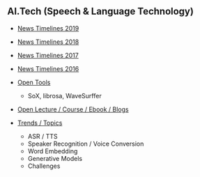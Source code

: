 ## AI.Tech (Speech & Language Technology)

* [News Timelines 2019](https://github.com/knlee-voice/AI.Tech/blob/master/NewsTimeline2019.md)
* [News Timelines 2018](https://github.com/knlee-voice/AI.Tech/blob/master/NewsTimeline2018.md)
* [News Timelines 2017](https://github.com/knlee-voice/AI.Tech/blob/master/NewsTimeline2017.md)
* [News Timelines 2016](https://github.com/knlee-voice/AI.Tech/blob/master/NewsTimeline2016.md)

* [Open Tools](https://github.com/knlee-voice/AI.Tech/blob/master/OpenTools.md)
  - SoX, librosa, WaveSurffer 
  
* [Open Lecture / Course / Ebook / Blogs](https://github.com/knlee-voice/AI.Tech/blob/master/OpenCourseBook.md)

* [Trends / Topics](https://github.com/knlee-voice/AI.Tech/blob/master/TrendsTopics.md)
  - ASR / TTS
  - Speaker Recognition / Voice Conversion 
  - Word Embedding
  - Generative Models
  - Challenges 
